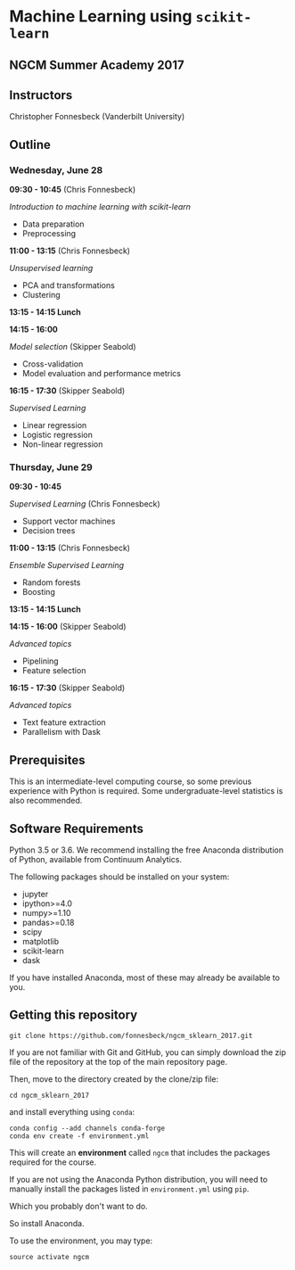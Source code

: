 # Machine Learning using `scikit-learn`

## NGCM Summer Academy 2017



## Instructors

Christopher Fonnesbeck (Vanderbilt University) 

## Outline

### Wednesday, June 28

**09:30 - 10:45** (Chris Fonnesbeck)

*Introduction to machine learning with scikit-learn*

- Data preparation
- Preprocessing


**11:00 - 13:15** (Chris Fonnesbeck)

*Unsupervised learning*

- PCA and transformations
- Clustering


**13:15 - 14:15 Lunch**

**14:15 - 16:00**

*Model selection* (Skipper Seabold)

- Cross-validation
- Model evaluation and performance metrics


**16:15 - 17:30** (Skipper Seabold)

*Supervised Learning*

- Linear regression
- Logistic regression
- Non-linear regression

### Thursday, June 29

**09:30 - 10:45**

*Supervised Learning* (Chris Fonnesbeck)

- Support vector machines
- Decision trees

**11:00 - 13:15** (Chris Fonnesbeck)

*Ensemble Supervised Learning*

- Random forests
- Boosting

**13:15 - 14:15 Lunch**

**14:15 - 16:00** (Skipper Seabold)

*Advanced topics*

- Pipelining
- Feature selection


**16:15 - 17:30** (Skipper Seabold)

*Advanced topics*

- Text feature extraction
- Parallelism with Dask


## Prerequisites

This is an intermediate-level computing course, so some previous experience with Python is required. Some undergraduate-level statistics is also recommended.

## Software Requirements

Python 3.5 or 3.6. We recommend installing the free Anaconda distribution of Python, available from Continuum Analytics.

The following packages should be installed on your system:

- jupyter
- ipython>=4.0
- numpy>=1.10
- pandas>=0.18
- scipy
- matplotlib
- scikit-learn
- dask

If you have installed Anaconda, most of these may already be available to you.

## Getting this repository

    git clone https://github.com/fonnesbeck/ngcm_sklearn_2017.git

If you are not familiar with Git and GitHub, you can simply download the zip file of the repository at the top of the main repository page.

Then, move to the directory created by the clone/zip file:

    cd ngcm_sklearn_2017

and install everything using `conda`:

    conda config --add channels conda-forge
    conda env create -f environment.yml
    
This will create an **environment** called `ngcm` that includes the packages required for the course.    
    
If you are not using the Anaconda Python distribution, you will need to manually install the packages listed in `environment.yml` using `pip`.

Which you probably don't want to do.

So install Anaconda.

To use the environment, you may type:

    source activate ngcm
